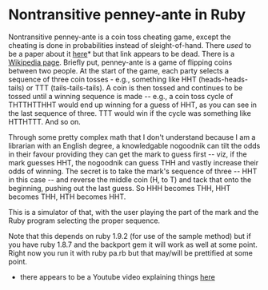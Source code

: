 Nontransitive penney-ante in Ruby
=================================

Nontransitive penney-ante is a coin toss cheating game, except the cheating is done in probabilities instead of sleight-of-hand. There *used* to be a paper about it [here](http://www.gatsby.ucl.ac.uk/~mark/notes/penneyante/amw_penneyante.pdf)* but that link appears to be dead. There is a [Wikipedia page](https://en.wikipedia.org/wiki/Penney's_game). Briefly put, penney-ante is a game of flipping coins between two people. At the start of the game, each party selects a sequence of three coin tosses - e.g., something like HHT (heads-heads-tails) or TTT (tails-tails-tails).  A coin is then tossed and continues to be tossed until a winning sequence is made -- e.g., a coin toss cycle of THTTHTTHHT would end up winning for a guess of HHT, as you can see in the last sequence of three. TTT would win if the cycle was something like HTTHTTT. And so on.

Through some pretty complex math that I don't understand because I am a librarian with an English degree, a knowledgable nogoodnik can tilt the odds in their favour providing they can get the mark to guess first -- viz, if the mark guesses HHT, the nogoodnik can guess THH and vastly increase their odds of winning. The secret is to take the mark's sequence of three -- HHT in this case -- and reverse the middle coin (H, to T) and tack that onto the beginning, pushing out the last guess. So HHH becomes THH, HHT becomes THH, HTH becomes HHT.

This is a simulator of that, with the user playing the part of the mark and the Ruby program selecting the proper sequence. 

Note that this depends on ruby 1.9.2 (for use of the sample method) but if you have ruby 1.8.7 and the backport gem it will work as well at some point. Right now you run it with ruby pa.rb but that may/will be prettified at some point.


* there appears to be a Youtube video explaining things [here](http://www.youtube.com/watch?v=OcYnlSenF04)
